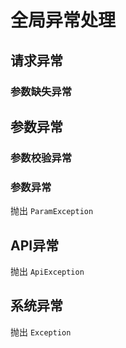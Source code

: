# 全局异常处理

## 请求异常

### 参数缺失异常


## 参数异常

### 参数校验异常

### 参数异常

抛出 `ParamException`

## API异常

抛出 `ApiException`

## 系统异常

抛出 `Exception`